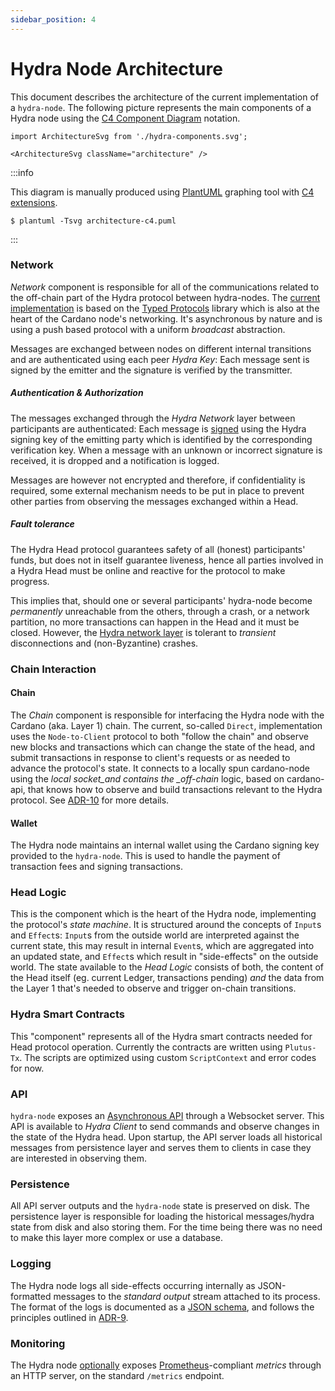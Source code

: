 ```yaml
---
sidebar_position: 4
---
```


# Hydra Node Architecture

This document describes the architecture of the current implementation
of a `hydra-node`. The following picture represents the main
components of a Hydra node using the [C4 Component
Diagram](https://c4model.com/#ComponentDiagram) notation.

```mdx-code-block
import ArchitectureSvg from './hydra-components.svg';

<ArchitectureSvg className="architecture" />
```

:::info

This diagram is manually produced using [PlantUML](https://plantuml.com) graphing tool with [C4 extensions](https://github.com/plantuml-stdlib/C4-PlantUML).

```
$ plantuml -Tsvg architecture-c4.puml
```

:::

### Network

_Network_ component is responsible for all of the communications related to the off-chain part of the Hydra protocol between hydra-nodes. The [current implementation](./networking) is based on the [Typed Protocols](https://github.com/input-output-hk/typed-protocols) library which is also at the heart of the Cardano node's networking. It's asynchronous by nature and is using a push based protocol with a uniform _broadcast_ abstraction. 

Messages are exchanged between nodes on different internal transitions and are authenticated using each peer _Hydra Key_: Each message sent is signed by the emitter and the signature is verified by the transmitter.

##### Authentication & Authorization

The messages exchanged through the _Hydra Network_ layer between
participants are authenticated: Each message is
[signed](https://github.com/input-output-hk/hydra/issues/727) using
the Hydra signing key of the emitting party which is identified by
the corresponding verification key. When a message with an unknown
or incorrect signature is received, it is dropped and a notification
is logged.

Messages are however not encrypted and therefore, if confidentiality is
required, some external mechanism needs to be put in place to prevent
other parties from observing the messages exchanged within a Head.

##### Fault tolerance

The Hydra Head protocol guarantees safety of all (honest)
participants' funds, but does not in itself guarantee liveness, hence
all parties involved in a Hydra Head must be online and reactive for
the protocol to make progress.

This implies that, should one or several participants' hydra-node
become _permanently_ unreachable from the others, through a crash, or
a network partition, no more transactions can happen in the Head and
it must be closed. However, the [Hydra network
layer](https://hydra.family/head-protocol/unstable/haddock/hydra-node/Hydra-Node-Network.html)
is tolerant to _transient_ disconnections and (non-Byzantine) crashes.

### Chain Interaction

#### Chain

The _Chain_ component is responsible for interfacing the Hydra node with the Cardano (aka. Layer 1) chain. The current, so-called `Direct`, implementation uses the `Node-to-Client` protocol to both "follow the chain" and observe new blocks and transactions which can change the state of the head, and submit transactions in response to client's requests or as needed to advance the protocol's state. It connects to a locally spun cardano-node using the _local socket_and contains the \_off-chain_ logic, based on cardano-api, that knows how to observe and build transactions relevant to the Hydra protocol. See [ADR-10](/adr/10) for more details.

#### Wallet

The Hydra node maintains an internal wallet using the Cardano signing key provided to the `hydra-node`. This is used to handle the payment of transaction fees and signing transactions.

### Head Logic

This is the component which is the heart of the Hydra node, implementing the protocol's _state machine_. It is structured around the concepts of `Input`s and `Effect`s: `Input`s from the outside world are interpreted against the current state, this may result in internal `Event`s, which are aggregated into an updated state, and `Effect`s which result in "side-effects" on the outside world. The state available to the _Head Logic_ consists of both, the content of the Head itself (eg. current Ledger, transactions pending) _and_ the data from the Layer 1 that's needed to observe and trigger on-chain transitions.

### Hydra Smart Contracts

This "component" represents all of the Hydra smart contracts needed for Head protocol operation. Currently the contracts are written using `Plutus-Tx`. The scripts are optimized using custom `ScriptContext` and error codes for now.

### API

`hydra-node` exposes an [Asynchronous API](https://hydra.family/head-protocol/unstable/api-reference) through a Websocket server. This API is available to _Hydra Client_ to send commands and observe changes in the state of the Hydra head. Upon startup, the API server loads all historical messages from persistence layer and serves them to clients in case they are interested in observing them.

### Persistence

All API server outputs and the `hydra-node` state is preserved on disk. The persistence layer is responsible for loading the historical messages/hydra state from disk and also storing them. For the time being there was no need to make this layer more complex or use a database.

### Logging

The Hydra node logs all side-effects occurring internally as JSON-formatted messages to the _standard output_ stream attached to its process. The format of the logs is documented as a [JSON schema](https://raw.githubusercontent.com/input-output-hk/hydra/master/hydra-node/json-schemas/logs.yaml), and follows the principles outlined in [ADR-9](/adr/9).

### Monitoring

The Hydra node [optionally](https://hydra.family/head-protocol/docs/getting-started/quickstart#hydra-node-options) exposes [Prometheus](https://prometheus.io/)-compliant _metrics_ through an HTTP server, on the standard `/metrics` endpoint.
